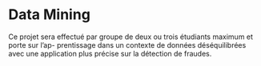 # Data Mining

Ce projet sera effectué par groupe de deux ou trois étudiants maximum et porte sur l’ap- prentissage dans un contexte de données déséquilibrées avec une application plus précise sur la détection de fraudes.
